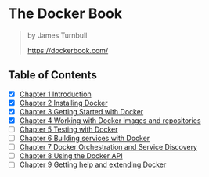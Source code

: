 # The Docker Book

> by James Turnbull
>
> <https://dockerbook.com/>

## Table of Contents

- [x] [Chapter 1 Introduction](./1_introduction.md)
- [x] [Chapter 2 Installing Docker](./2_installing_docker.md)
- [x] [Chapter 3 Getting Started with Docker](./3_getting_started.md)
- [x] [Chapter 4 Working with Docker images and repositories](./4_working_with_images_and_repos.md)
- [ ] [Chapter 5 Testing with Docker](./5_testing_with_docker.md)
- [ ] [Chapter 6 Building services with Docker](.)
- [ ] [Chapter 7 Docker Orchestration and Service Discovery](.)
- [ ] [Chapter 8 Using the Docker API](.)
- [ ] [Chapter 9 Getting help and extending Docker](.)
